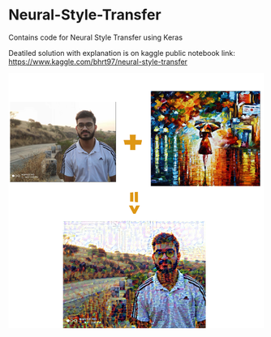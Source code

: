 # Neural-Style-Transfer
Contains code for Neural Style Transfer using Keras

Deatiled solution with explanation is on kaggle public notebook link: https://www.kaggle.com/bhrt97/neural-style-transfer


![](nst.png)


